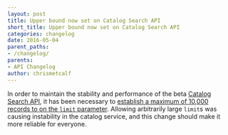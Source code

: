 ```yaml
---
layout: post
title: Upper bound now set on Catalog Search API
short_title: Upper bound now set on Catalog Search API
categories: changelog
date: 2016-05-04
parent_paths: 
- /changelog/
parents: 
- API Changelog
author: chrismetcalf
---
```


In order to maintain the stability and performance of the beta [Catalog Search API](http://labs.socrata.com/docs/search.html), it has been necessary to [establish a maximum of 10,000 records to on the `limit` parameter](https://github.com/socrata/cetera/pull/152). Allowing arbitrarily large `limit`s was causing instability in the catalog service, and this change should make it more reliable for everyone.

